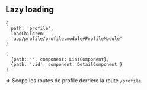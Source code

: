 ## Lazy loading


```
{ 
  path: 'profile', 
  loadChildren: 
  'app/profile/profile.module#ProfileModule' 
}
```
```
[
  {path: '', component: ListComponent}, 
  {path: ':id', component: DetailComponent }
]
```
=> Scope les routes de profile derrière la route `/profile`
